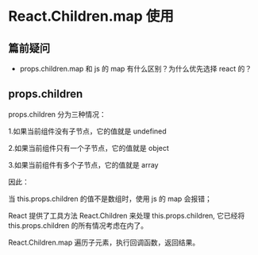 # React.Children.map 使用

## 篇前疑问

- props.children.map 和 js 的 map 有什么区别？为什么优先选择 react 的？

## props.children

props.children 分为三种情况：

1.如果当前组件没有子节点，它的值就是 undefined

2.如果当前组件只有一个子节点，它的值就是 object

3.如果当前组件有多个子节点，它的值就是 array

因此：

当 this.props.children 的值不是数组时，使用 js 的 map 会报错；

React 提供了工具方法 React.Children 来处理 this.props.children, 它已经将 this.props.children 的所有情况考虑在内了。

React.Children.map 遍历子元素，执行回调函数，返回结果。
